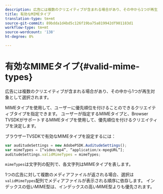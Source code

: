 ```yaml
---
description: 広告には複数のクリエイティブが含まれる場合があり、その中から1つが再生対象として選択されます。
title: 有効なMIMEタイプ
translation-type: tm+mt
source-git-commit: 89bdda1d4bd5c126f19ba75a819942df901183d1
workflow-type: tm+mt
source-wordcount: '138'
ht-degree: 0%

---
```



# 有効なMIMEタイプ{#valid-mime-types}

広告には複数のクリエイティブが含まれる場合があり、その中から1つが再生対象として選択されます。

MIMEタイプを使用して、ユーザーに優先順位を付けることのできるクリエイティブタイプを指定できます。 ユーザーが指定するMIMEタイプと、Browser TVSDKがサポートするMIMEタイプを使用して、優先順位を付けるクリエイティブを決定します。

ブラウザーTVSDKで有効なMIMEタイプを設定するには：

```js
var auditudeSettings = new AdobePSDK.AuditudeSettings(); 
var mimeTypes = [“video/mp4”, “application/x-mpegURL”]; 
auditudeSettings.validMimeTypes = mimeTypes; 
```

`mimeTypes`は文字列の配列で、各文字列はMIMEタイプを表します。

1つの広告に対して複数のメディアファイルが返される場合、選択は`validMimeTypes`配列でメディアファイルが表示される順序に依存します。 インデックスの低いMIME型は、インデックスの高いMIME型よりも優先されます。
